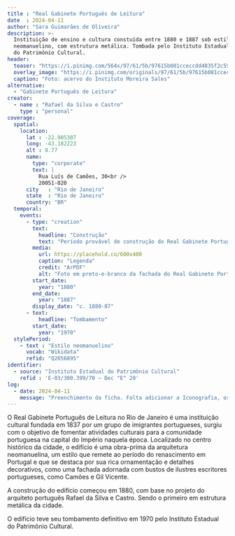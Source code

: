 ```yaml
---
title : "Real Gabinete Português de Leitura"
date  : 2024-04-11 
author: "Sara Guimarães de Oliveira" 
description: >- 
  Instituição de ensino e cultura constuída entre 1880 e 1887 sob estilo
  neomanuelino, com estrutura metálica. Tombada pelo Instituto Estadual
  do Patrimônio Cultural.
header:
  teaser: "https://i.pinimg.com/564x/97/61/5b/97615b081cceccdd4835f2c595ad73d6.jpg"
  overlay_image: "https://i.pinimg.com/originals/97/61/5b/97615b081cceccdd4835f2c595ad73d6.jpg"
  caption: "Foto: acervo do Instituto Moreira Sales"
alternative:
  - "Gabinete Português de Leitura"
creator:
  - name : "Rafael da Silva e Castro"
    type : "personal"
coverage:
  spatial:
    location:
      lat : -22.905307 
      long: -43.182223
      alt : 8.77
      name:
        type: "corporate"
        text: |
          Rua Luís de Camões, 30<br />
          20051-020
      city   : "Rio de Janeiro"
      state  : "Rio de Janeiro"
      country: "BR"
  temporal:
    events:
      - type: "creation"
        text:
          headline: "Construção"
          text: "Período provável de construção do Real Gabinete Português de Leitura"
        media:
          url: https://placehold.co/600x400
          caption: "Legenda"
          credit: "ArPDF"
          alt: "Foto em preto-e-branco da fachada do Real Gabinete Português de Leitura"
        start_date:
          year: "1880"
        end_date:
          year: "1887"
        display_date: "c. 1880-87"
      - text:
          headline: "Tombamento"
        start_date:
          year: "1970"
  stylePeriod:
    - text : "Estilo neomanuelino"
      vocab: "Wikidata"
      refid: "Q2056895"
identifier:
  - source: "Instituto Estadual do Patrimônio Cultural"
    refid : 'E-03/300.399/70 – Dec "E" 20'
log:
  - date: 2024-04-11
    message: "Preenchimento da ficha. Falta adicionar a Iconografia, os DWGs e Docs"
---
```


O Real Gabinete Português de Leitura no Rio de Janeiro é uma instituição
cultural fundada em 1837 por um grupo de imigrantes portugueses, surgiu
com o objetivo de fomentar atividades culturais para a comunidade
portuguesa na capital do Império naquela época. Localizado no centro
histórico da cidade, o edifício é uma obra-prima da arquitetura
neomanuelina, um estilo que remete ao período do renascimento em
Portugal e que se destaca por sua rica ornamentação e detalhes
decorativos, como uma fachada adornada com bustos de ilustres escritores
portugueses, como Camões e Gil Vicente.

A construção do edifício começou em 1880, com base no projeto do
arquiteto português Rafael da Silva e Castro. Sendo o primeiro em
estrutura metálica da cidade. 

O edifício teve seu tombamento definitivo em 1970 pelo Instituto
Estadual do Patrimônio Cultural.

